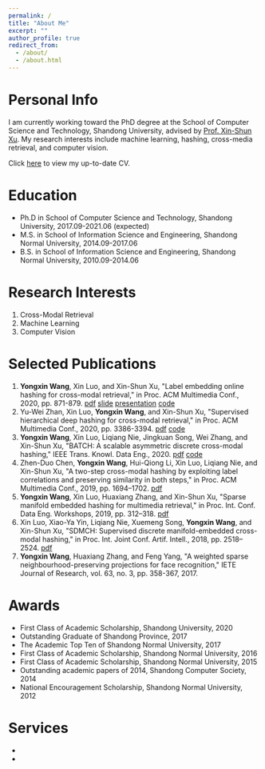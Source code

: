 ```yaml
---
permalink: /
title: "About Me"
excerpt: ""
author_profile: true
redirect_from: 
  - /about/
  - /about.html
---
```


Personal Info
======
I am currently working toward the PhD degree at the School of Computer Science and Technology, Shandong University, advised by [Prof. Xin-Shun Xu](http://mima.sdu.edu.cn/Members/xinshunxu/index.htm). My research interests include machine learning, hashing, cross-media retrieval, and computer vision.

Click [here](https://yxinwang.github.io/files/CV-yongxinwang.pdf) to view my up-to-date CV.

Education
=====
* Ph.D in School of Computer Science and Technology, Shandong University, 2017.09-2021.06 (expected)
* M.S. in School of Information Science and Engineering, Shandong Normal University, 2014.09-2017.06
* B.S. in School of Information Science and Engineering, Shandong Normal University, 2010.09-2014.06

Research Interests
======
1. Cross-Modal Retrieval
2. Machine Learning
3. Computer Vision

Selected Publications
======
1. **Yongxin Wang**, Xin Luo, and Xin-Shun Xu, "Label embedding online hashing for cross-modal retrieval," in Proc. ACM Multimedia Conf., 2020, pp. 871-879. [pdf](https://doi.org/10.1145/3394171.3413971) [slide](https://yxinwang.github.io/files/LEMON_MM2020_slide.pdf) [presentation](https://yxinwang.github.io/files/LEMON_MM2020_presentation) [code](https://github.com/yxinwang/LEMON-MM2020)
2. Yu-Wei Zhan, Xin Luo, **Yongxin Wang**, and Xin-Shun Xu, "Supervised hierarchical deep hashing for cross-modal retrieval," in Proc. ACM Multimedia Conf., 2020, pp. 3386-3394. [pdf](https://doi.org/10.1145/3394171.3413962) [code](https://github.com/SDU-MIMA/SHDCH)
3. **Yongxin Wang**, Xin Luo, Liqiang Nie, Jingkuan Song, Wei Zhang, and Xin-Shun Xu, "BATCH: A scalable asymmetric discrete cross-modal hashing," IEEE Trans. Knowl. Data Eng., 2020. [pdf](https://doi.org/10.1109/TKDE.2020.2974825) [code](https://github.com/yxinwang/BATCH-TKDE2020)
4. Zhen-Duo Chen, **Yongxin Wang**, Hui-Qiong Li, Xin Luo, Liqiang Nie, and Xin-Shun Xu, "A two-step cross-modal hashing by exploiting label correlations and preserving similarity in both steps," in Proc. ACM Multimedia Conf., 2019, pp. 1694–1702. [pdf](https://doi.org/10.1145/3343031.3350862)
5. **Yongxin Wang**, Xin Luo, Huaxiang Zhang, and Xin-Shun Xu, "Sparse manifold embedded hashing for multimedia retrieval," in Proc. Int. Conf. Data Eng. Workshops, 2019, pp. 312–318. [pdf](https://doi.org/10.1109/ICDEW.2019.00011)
6. Xin Luo, Xiao-Ya Yin, Liqiang Nie, Xuemeng Song, **Yongxin Wang**, and Xin-Shun Xu, "SDMCH: Supervised discrete manifold-embedded cross-modal hashing," in Proc. Int. Joint Conf. Artif. Intell., 2018, pp. 2518–2524. [pdf](https://doi.org/10.24963/ijcai.2018/349)
7. **Yongxin Wang**, Huaxiang Zhang, and Feng Yang, "A weighted sparse neighbourhood-preserving projections for face recognition," IETE Journal of Research, vol. 63, no. 3, pp. 358-367, 2017.

Awards
======
* First Class of Academic Scholarship, Shandong University, 2020
* Outstanding Graduate of Shandong Province, 2017
* The Academic Top Ten of Shandong Normal University, 2017
* First Class of Academic Scholarship, Shandong Normal University, 2016
* First Class of Academic Scholarship, Shandong Normal University, 2015
* Outstanding academic papers of 2014, Shandong Computer Society, 2014
* National Encouragement Scholarship, Shandong Normal University, 2012
  
Services
=====
* 
* 
